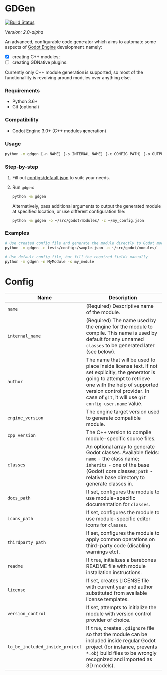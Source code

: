 # GDGen

[![Build Status](https://travis-ci.com/Xrayez/gdgen.svg?branch=master)](https://travis-ci.com/Xrayez/gdgen)

*Version: 2.0-alpha*

An advanced, configurable code generator which aims to automate some aspects of
[Godot Engine](https://github.com/godotengine/godot) development, namely:

- [x] creating C++ modules;
- [ ] creating GDNative plugins.

Currently only C++ module generation is supported, so most of the functionallity 
is revolving around modules over anything else.

### Requirements

* Python 3.6+
* Git (optional)

### Compatibility

* Godot Engine 3.0+ (C++ modules generation)

### Usage

```bash
python -m gdgen [-n NAME] [-s INTERNAL_NAME] [-c CONFIG_PATH] [-o OUTPUT_PATH]
```

### Step-by-step

1. Fill out [configs/default.json](configs/default.json) to suite your needs.

2. Run `gdgen`:

    ```bash
    python -m gdgen
    ```
    
    Alternatively, pass additional arguments to output the generated module at 
    specified location, or use different configuration file:
    
    ```bash
    python -m gdgen -o ~/src/godot/modules/ -c ~/my_config.json
    ```

### Examples

```bash
# Use created config file and generate the module directly to Godot modules
python -m gdgen -c tests/configs/sample.json -o ~/src/godot/modules/

# Use default config file, but fill the required fields manually
python -m gdgen -n MyModule -s my_module
```

# Config

Name|Description
-----|-----
`name`|(Required) Descriptive name of the module.
`internal_name`|(Required) The name used by the engine for the module to compile. This name is used by default for any unnamed `classes` to be generated later (see below).
`author`|The name that will be used to place inside license text. If not set explicitly, the generator is going to attempt to retrieve one with the help of supported version control provider. In case of `git`, it will use `git config user.name` value.
`engine_version`|The engine target version used to generate compatible module.
`cpp_version`|The C++ version to compile module-specific source files.
`classes`|An optional array to generate Godot classes. Available fields: `name` - the class name; `inherits` - one of the base (Godot) core classes; `path` - relative base directory to generate classes in.
`docs_path`|If set, configures the module to use module-specific documentation for `classes`.
`icons_path`|If set, configures the module to use module-specific editor icons for `classes`.
`thirdparty_path`|If set, configures the module to apply common operations on third-party code (disabling warnings etc).
`readme`|If `true`, initializes a barebones README file with module installation instructions.
`license`|If set, creates LICENSE file with current year and author substituted from available license templates.
`version_control`|If set, attempts to initialize the module with version control provider of choice.
`to_be_included_inside_project`|If `true`, creates `.gdignore` file so that the module can be included inside regular Godot project (for instance, prevents `*.obj` build files to be wrongly recognized and imported as 3D models).
